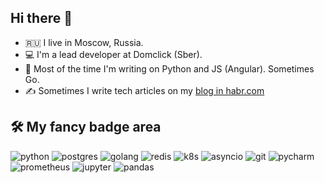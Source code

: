 ## Hi there 👋

- 🇷🇺 I live in Moscow, Russia.
- 💻 I'm a lead developer at Domclick (Sber).
- 🤖 Most of the time I'm writing on Python and JS (Angular). Sometimes Go.
- ✍️ Sometimes I write tech articles on my [blog in habr.com](https://habr.com/ru/users/olegborzov/posts/)

## 🛠 My fancy badge area
![python](https://img.shields.io/badge/python%20-%2314354C.svg?&style=for-the-badge&logo=python&logoColor=white) ![postgres](https://img.shields.io/badge/postgres-%23316192.svg?&style=for-the-badge&logo=postgresql&logoColor=white) ![golang](https://img.shields.io/badge/go-%2300ADD8.svg?&style=for-the-badge&logo=go&logoColor=white) ![redis](https://img.shields.io/badge/redis%20-%23CC0000.svg?&style=for-the-badge&logo=redis&logoColor=white) ![k8s](https://img.shields.io/badge/kubernetes%20-%23326ce5.svg?&style=for-the-badge&logo=kubernetes&logoColor=white) ![asyncio](https://img.shields.io/badge/asyncio-%2300BAFF.svg?&style=for-the-badge&logo=python&logoColor=white) ![git](https://img.shields.io/badge/git%20-%23F05033.svg?&style=for-the-badge&logo=git&logoColor=white) ![pycharm](https://img.shields.io/badge/pycharm-%23000000.svg?&style=for-the-badge&logo=pycharm&logoColor=white) ![prometheus](https://img.shields.io/badge/prometheus%20-%23E6522C.svg?&style=for-the-badge&logo=prometheus&logoColor=white) ![jupyter](https://img.shields.io/badge/Jupyter%20-%23F37626.svg?&style=for-the-badge&logo=Jupyter&logoColor=white) ![pandas](https://img.shields.io/badge/pandas%20-%23150458.svg?&style=for-the-badge&logo=pandas&logoColor=white)
